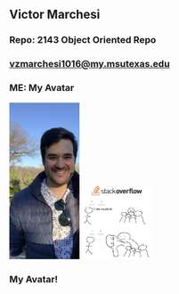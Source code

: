 ## Victor Marchesi
### Repo: 2143 Object Oriented Repo
### vzmarchesi1016@my.msutexas.edu
### ME:                                                           My Avatar
<img src="https://github.com/Vizemo/2143-OOP-Marchesi/blob/main/Assignments/Graphics/README/Me.JPG" width=25% height=25%>     <img src="https://github.com/Vizemo/2143-OOP-Marchesi/blob/main/Assignments/Graphics/README/Avatar.JPG" width=25% height=25%>

### My Avatar!
